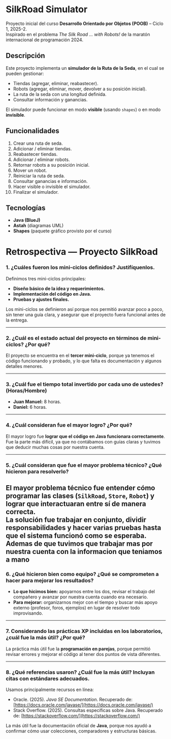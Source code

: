 # SilkRoad Simulator

Proyecto inicial del curso **Desarrollo Orientado por Objetos (POOB)** – Ciclo 1, 2025-2.  
Inspirado en el problema *The Silk Road … with Robots!* de la maratón internacional de programación 2024.

## Descripción
Este proyecto implementa un **simulador de la Ruta de la Seda**, en el cual se pueden gestionar:
- Tiendas (agregar, eliminar, reabastecer).
- Robots (agregar, eliminar, mover, devolver a su posición inicial).
- La ruta de la seda con una longitud definida.
- Consultar información y ganancias.

El simulador puede funcionar en modo **visible** (usando `shapes`) o en modo **invisible**.

## Funcionalidades
1. Crear una ruta de seda.
2. Adicionar / eliminar tiendas.
3. Reabastecer tiendas.
4. Adicionar / eliminar robots.
5. Retornar robots a su posición inicial.
6. Mover un robot.
7. Reiniciar la ruta de seda.
8. Consultar ganancias e información.
9. Hacer visible o invisible el simulador.
10. Finalizar el simulador.

## Tecnologías
- **Java (BlueJ)**  
- **Astah** (diagramas UML)  
- **Shapes** (paquete gráfico provisto por el curso)
# Retrospectiva — Proyecto SilkRoad

### 1. ¿Cuáles fueron los mini-ciclos definidos? Justifíquenlos.  
Definimos tres mini-ciclos principales:  
- **Diseño básico de la idea y requerimientos.**  
- **Implementación del código en Java.**  
- **Pruebas y ajustes finales.**  

Los mini-ciclos se definieron así porque nos permitió avanzar poco a poco, sin tener una guía clara, y asegurar que el proyecto fuera funcional antes de la entrega.

---

### 2. ¿Cuál es el estado actual del proyecto en términos de mini-ciclos? ¿Por qué?  
El proyecto se encuentra en el **tercer mini-ciclo**, porque ya tenemos el código funcionando y probado, y lo que falta es documentación y algunos detalles menores.

---

### 3. ¿Cuál fue el tiempo total invertido por cada uno de ustedes? (Horas/Hombre)  
- **Juan Manuel:** 8 horas.  
- **Daniel:** 6 horas.  

---

### 4. ¿Cuál consideran fue el mayor logro? ¿Por qué?  
El mayor logro fue **lograr que el código en Java funcionara correctamente**. Fue la parte más difícil, ya que no contábamos con guías claras y tuvimos que deducir muchas cosas por nuestra cuenta.

---

### 5. ¿Cuál consideran que fue el mayor problema técnico? ¿Qué hicieron para resolverlo?  

El mayor problema técnico fue entender cómo programar las clases (`SilkRoad`, `Store`, `Robot`) y lograr que interactuaran entre sí de manera correcta.  
La solución fue trabajar en conjunto, dividir responsabilidades y hacer varias pruebas hasta que el sistema funcionó como se esperaba.
Ademas de que tuvimos que trabajar mas por nuestra cuenta con la informacion que teniamos a mano
---

### 6. ¿Qué hicieron bien como equipo? ¿Qué se comprometen a hacer para mejorar los resultados?  
- **Lo que hicimos bien:** apoyarnos entre los dos, revisar el trabajo del compañero y avanzar por nuestra cuenta cuando era necesario.  
- **Para mejorar:** organizarnos mejor con el tiempo y buscar más apoyo externo (profesor, foros, ejemplos) en lugar de resolver todo improvisando.

---

### 7. Considerando las prácticas XP incluidas en los laboratorios, ¿cuál fue la más útil? ¿Por qué?  
La práctica más útil fue la **programación en parejas**, porque permitió revisar errores y mejorar el código al tener dos puntos de vista diferentes.

---

### 8. ¿Qué referencias usaron? ¿Cuál fue la más útil? Incluyan citas con estándares adecuados.  
Usamos principalmente recursos en línea:  
- Oracle. (2025). *Java SE Documentation*. Recuperado de: [https://docs.oracle.com/javase/](https://docs.oracle.com/javase/)  
- Stack Overflow. (2025). Consultas específicas sobre Java. Recuperado de: [https://stackoverflow.com/](https://stackoverflow.com/)  

La más útil fue la documentación oficial de **Java**, porque nos ayudó a confirmar cómo usar colecciones, comparadores y estructuras básicas.

